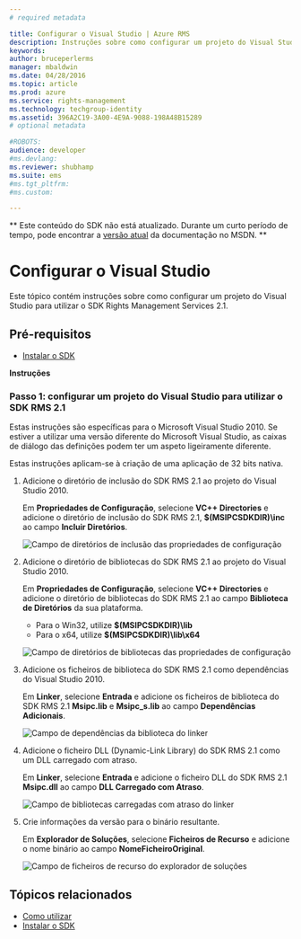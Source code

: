```yaml
---
# required metadata

title: Configurar o Visual Studio | Azure RMS
description: Instruções sobre como configurar um projeto do Visual Studio para utilizar o SDK RMS 2.1.
keywords:
author: bruceperlerms
manager: mbaldwin
ms.date: 04/28/2016
ms.topic: article
ms.prod: azure
ms.service: rights-management
ms.technology: techgroup-identity
ms.assetid: 396A2C19-3A00-4E9A-9088-198A48B15289
# optional metadata

#ROBOTS:
audience: developer
#ms.devlang:
ms.reviewer: shubhamp
ms.suite: ems
#ms.tgt_pltfrm:
#ms.custom:

---
```

** Este conteúdo do SDK não está atualizado. Durante um curto período de tempo, pode encontrar a [versão atual](https://msdn.microsoft.com/library/windows/desktop/hh535290(v=vs.85).aspx) da documentação no MSDN. **
# Configurar o Visual Studio

Este tópico contém instruções sobre como configurar um projeto do Visual Studio para utilizar o SDK Rights Management Services 2.1.

## Pré-requisitos

-   [Instalar o SDK](create-your-first-rights-aware-application.md)

**Instruções**

### Passo 1: configurar um projeto do Visual Studio para utilizar o SDK RMS 2.1

Estas instruções são específicas para o Microsoft Visual Studio 2010. Se estiver a utilizar uma versão diferente do Microsoft Visual Studio, as caixas de diálogo das definições podem ter um aspeto ligeiramente diferente.

Estas instruções aplicam-se à criação de uma aplicação de 32 bits nativa.

1.  Adicione o diretório de inclusão do SDK RMS 2.1 ao projeto do Visual Studio 2010.

    Em **Propriedades de Configuração**, selecione **VC++ Directories** e adicione o diretório de inclusão do SDK RMS 2.1, **$(MSIPCSDKDIR)\\inc** ao campo **Incluir Diretórios**.

    ![Campo de diretórios de inclusão das propriedades de configuração](../media/include_directories.png)

2.  Adicione o diretório de bibliotecas do SDK RMS 2.1 ao projeto do Visual Studio 2010.

    Em **Propriedades de Configuração**, selecione **VC++ Directories** e adicione o diretório de bibliotecas do SDK RMS 2.1 ao campo **Biblioteca de Diretórios** da sua plataforma.

    -   Para o Win32, utilize **$(MSIPCSDKDIR)\\lib**
    -   Para o x64, utilize **$(MSIPCSDKDIR)\\lib\\x64**

    ![Campo de diretórios de bibliotecas das propriedades de configuração](../media/library_directories.png)

3.  Adicione os ficheiros de biblioteca do SDK RMS 2.1 como dependências do Visual Studio 2010.

    Em **Linker**, selecione **Entrada** e adicione os ficheiros de biblioteca do SDK RMS 2.1 **Msipc.lib** e **Msipc\_s.lib** ao campo **Dependências Adicionais**.

    ![Campo de dependências da biblioteca do linker](../media/additional_dependencies.png)

4.  Adicione o ficheiro DLL (Dynamic-Link Library) do SDK RMS 2.1 como um DLL carregado com atraso.

    Em **Linker**, selecione **Entrada** e adicione o ficheiro DLL do SDK RMS 2.1 **Msipc.dll** ao campo **DLL Carregado com Atraso**.

    ![Campo de bibliotecas carregadas com atraso do linker](../media/delay_loaded.png)

5.  Crie informações da versão para o binário resultante.

    Em **Explorador de Soluções**, selecione **Ficheiros de Recurso** e adicione o nome binário ao campo **NomeFicheiroOriginal**.

    ![Campo de ficheiros de recurso do explorador de soluções](../media/original_file_name.png)

## Tópicos relacionados

* [Como utilizar](how-to-use-msipc.md)
* [Instalar o SDK](create-your-first-rights-aware-application.md)
 

 





<!--HONumber=Jun16_HO1-->



